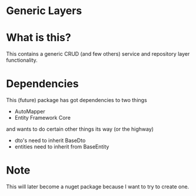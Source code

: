 # Generic Layers

# What is this?
This contains a generic CRUD (and few others) service and repository layer functionality. 

# Dependencies
This (future) package has got dependencies to two things 
* AutoMapper
* Entity Framework Core

and wants to do certain other things its way (or the highway)

* dto's need to inherit BaseDto
* entities need to inherit from BaseEntity

# Note
This will later become a nuget package because I want to try to create one.
